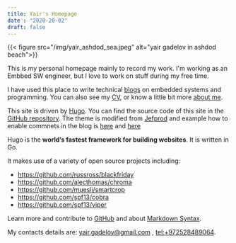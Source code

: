 ```yaml
---
title: Yair's Homepage
date : "2020-20-02"
draft: false
---
```


<!-- <img src="" class="align-right"/> -->
{{< figure src="/img/yair_ashdod_sea.jpeg" alt="yair gadelov in ashdod beach">}}

This is my personal homepage mainly to record my work. I'm working as an Embbed SW engineer, but I love to work on stuff during my free time.

I have used this place to write technical [blogs](/blogs/) on embedded systems and programming.
You can also see my [CV](/cv/), or know a little bit more [about me](/about/).

This site is driven by [Hugo](https://gohugo.io/). You can find the source code of this site in the [GitHub repository](https://github.com/yairgd/yairgd.github.io/). The theme is modified from [Jefprod](https://github.com/Tazeg/hugo-blog-jeffprod) and example how to enable commnets in the blog is [here](https://yasoob.me/posts/running_staticman_on_static_hugo_blog_with_nested_comments/) and [here](https://www.datascienceblog.net/post/other/staticman_comments/)

Hugo is the **world’s fastest framework for building websites**. It is written in Go.

It makes use of a variety of open source projects including:

* https://github.com/russross/blackfriday
* https://github.com/alecthomas/chroma
* https://github.com/muesli/smartcrop
* https://github.com/spf13/cobra
* https://github.com/spf13/viper

Learn more and contribute to [GitHub](https://github.com/gohugoio) and about [Markdown Syntax](https://daringfireball.net/projects/markdown/syntax#p).

My contacts details are: [yair.gadelov@gmail.com](mailto:yair.gadelov@gmail.com) ,  <tel:+972528489064>. 

